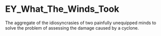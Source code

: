 # EY_What_The_Winds_Took
The aggregate of the idiosyncrasies of two painfully unequipped minds to solve the problem of assessing the damage caused by a cyclone.
